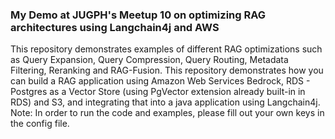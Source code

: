 ### My Demo at JUGPH's Meetup 10 on optimizing RAG architectures using Langchain4j and AWS
This repository demonstrates examples of different RAG optimizations such as Query Expansion, Query Compression, Query Routing, Metadata Filtering, Reranking and RAG-Fusion. 
This repository demonstrates how you can build a RAG application using Amazon Web Services Bedrock, RDS - Postgres as a Vector Store (using PgVector extension already built-in in RDS) and S3, and integrating that into a java application using Langchain4j.
Note: In order to run the code and examples, please fill out your own keys in the config file.
